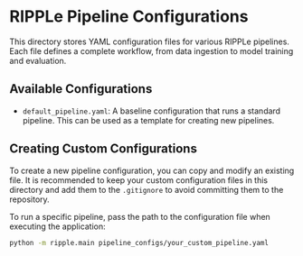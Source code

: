 # RIPPLe Pipeline Configurations

This directory stores YAML configuration files for various RIPPLe pipelines. Each file defines a complete workflow, from data ingestion to model training and evaluation.

## Available Configurations

*   `default_pipeline.yaml`: A baseline configuration that runs a standard pipeline. This can be used as a template for creating new pipelines.

## Creating Custom Configurations

To create a new pipeline configuration, you can copy and modify an existing file. It is recommended to keep your custom configuration files in this directory and add them to the `.gitignore` to avoid committing them to the repository.

To run a specific pipeline, pass the path to the configuration file when executing the application:

```bash
python -m ripple.main pipeline_configs/your_custom_pipeline.yaml
